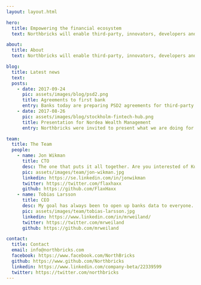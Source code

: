 ```yaml
---
layout: layout.html

hero:
  title: Empowering the financial ecosystem
  text: Northbricks will enable third-party, innovators, developers and companies to build the best services on top of banks. End customers will benefit of this innovations and use the best services there are to manage what is so central in everyones life - your money.

about:
  title: About
  text: Northbricks will enable third-party, innovators, developers and companies to build the best services on top of banks. End customers will benefit of this innovations and use the best services there are to manage what is so central in everyones life - your money.

blog:
  title: Latest news
  text:
  posts:
    - date: 2017-09-24
      pic: assets/images/blog/psd2.png
      title: Agreements to first bank
      entry: Banks today are preparing PSD2 agreements for third-party vendors. Soon we have first real agreement with a bank in Sweden to start test Northbricks platform and more to come.
    - date: 2017-08-26
      pic: assets/images/blog/stockholm-fintech-hub.png
      title: Presentation for Nordea Wealth Management
      entry: Northbricks were invited to present what we are doing for Nordea Wealth Management on Stockholm Fintech Hub. Nordea with their Open Banking approach is the way to go and we look forward to connecting Nordea to Northbricks. When we connect Nordea 11 million customers to Northbricks this will be a huge incent for third-party to be able to create great innovations on Nordea customers data. Thanks Nordea for doing the right thing - open up your banks data.

team:
  title: The Team
  people:
    - name: Jon Wikman
      title: CTO
      desc: The one that puts it all together. Are you interested of Kubertenes, Microservices and have backgground from Java - and wants to be apart of Northbricks to change the world - contact me.
      pic: assets/images/team/jon-wikman.jpg
      linkedin: https://se.linkedin.com/in/jonwikman
      twitter: https://twitter.com/flaxhaxx
      github: https://github.com/FlaxHaxx
    - name: Tobias Larsson
      title: CEO
      desc: My goal has always been to open up banks data to everyone. Banking has been a closed business and i really wanna open up pandoras box. If you are a third-party and have a great idea and wanna connect to all banks in Europe thru one api - contact me.
      pic: assets/images/team/tobias-larsson.jpg
      linkedin: https://www.linkedin.com/in/mrweiland/
      twitter: https://twitter.com/mrweiland
      github: https://github.com/mrweiland

contact:
  title: Contact
  email: info@northbricks.com
  facebook: https://www.facebook.com/NorthBricks
  github: https://www.github.com/Northbricks
  linkedin: https://www.linkedin.com/company-beta/22339599
  twitter: https://twitter.com/northbricks
---
```

